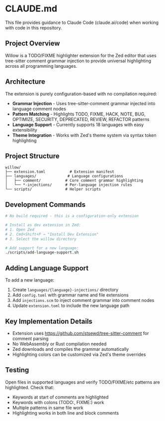# CLAUDE.md

This file provides guidance to Claude Code (claude.ai/code) when working with code in this repository.

## Project Overview

Willow is a TODO/FIXME highlighter extension for the Zed editor that uses tree-sitter comment grammar injection to provide universal highlighting across all programming languages.

## Architecture

The extension is purely configuration-based with no compilation required:

- **Grammar Injection** - Uses tree-sitter-comment grammar injected into language comment nodes
- **Pattern Matching** - Highlights TODO, FIXME, HACK, NOTE, BUG, OPTIMIZE, SECURITY, DEPRECATED, REVIEW, REFACTOR patterns
- **Language Support** - Currently supports 18 languages with easy extensibility
- **Theme Integration** - Works with Zed's theme system via syntax token highlighting

## Project Structure

```
willow/
├── extension.toml           # Extension manifest
├── languages/              # Language configurations
│   ├── comment/           # Core comment grammar highlighting
│   └── *-injections/      # Per-language injection rules
└── scripts/               # Helper scripts
```

## Development Commands

```bash
# No build required - this is a configuration-only extension

# Install as dev extension in Zed:
# 1. Open Zed
# 2. Cmd+Shift+P → "Install Dev Extension"
# 3. Select the willow directory

# Add support for a new language:
./scripts/add-language-support.sh
```

## Adding Language Support

To add a new language:
1. Create `languages/{language}-injections/` directory
2. Add `config.toml` with grammar name and file extensions
3. Add `injections.scm` to inject comment grammar into comment nodes
4. Update `extension.toml` to include the new language path

## Key Implementation Details

- Extension uses https://github.com/stsewd/tree-sitter-comment for comment parsing
- No WebAssembly or Rust compilation needed
- Zed downloads and compiles the grammar automatically
- Highlighting colors can be customized via Zed's theme overrides

## Testing

Open files in supported languages and verify TODO/FIXME/etc patterns are highlighted. Check that:
- Keywords at start of comments are highlighted
- Keywords with colons (TODO:, FIXME:) work
- Multiple patterns in same file work
- Highlighting works in both line and block comments